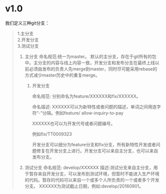 # v1.0

我们定义三种git分支：

> 1.主分支  
> 2.开发分支  
> 3.测试分支
>
> 1. 主分支 命名规范:统一为master。 默认的主分支，存在于git所有的包中。主分支的内容与线上内容一致，开发分支和发布分支在最终上线以前必须由发布的负责人先merge到master，同时尽可能采用rebase的方式减少master历史中的重复merge。
>    1. 开发分支   
>
>       命名规范: 分别命名为feature/XXXXXX和fix/XXXXXX。    
>
>       命名描述: XXXXXX可以为新特性或者问题的描述，单词之间用连字符“-”分隔。例如feature/        allow-inquiry-to-pay  
>
>       XXXXXX也可以为开发代号或者问题编号。   
>
>       例如fix/TT0009323    
>
>       开发分支可以细分为feature分支和fix分支，所有新特性开发或者问题修复在开发分支上进行。开发分支可以来自主分支，也可以来自发布分支。
> 2. 测试分支 命名规范: develop/XXXXXX 描述:测试分支来自主分支，用于暂存来自开发分支，可以发布到测试环境，但暂时不能进入生产环境的代码。暂存的代码可以来自一个或多个人所负责的一个或者多个开发分支。 XXXXXX为测试截止日期，例如:develop/20160901。

